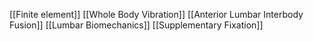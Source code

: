[[Finite element]]
[[Whole Body Vibration]]
[[Anterior Lumbar Interbody Fusion]]
[[Lumbar Biomechanics]]
[[Supplementary Fixation]]
